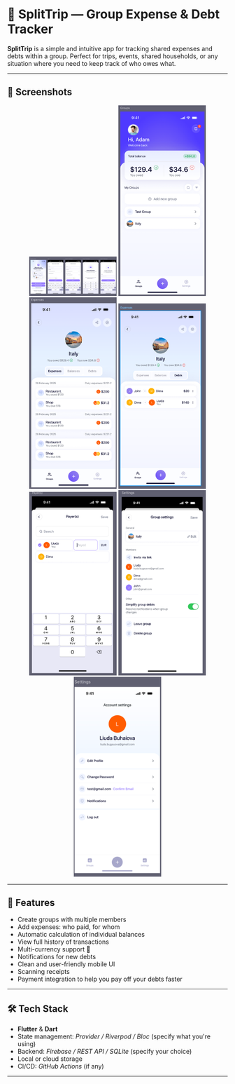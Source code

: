 # 💸 SplitTrip — Group Expense & Debt Tracker

**SplitTrip** is a simple and intuitive app for tracking shared expenses and debts within a group. Perfect for trips, events, shared households, or any situation where you need to keep track of who owes what.

---

## 📱 Screenshots

<div align="center">
  <img src="screenshots/img.png" width="200" />
  <img src="screenshots/img_1.png" width="200" />
  <img src="screenshots/img_2.png" width="200" />
  <img src="screenshots/img_3.png" width="200" />
  <img src="screenshots/img_4.png" width="200" />
  <img src="screenshots/img_5.png" width="200" />
  <img src="screenshots/img_6.png" width="200" />
</div>

---

## 🚀 Features

- Create groups with multiple members
- Add expenses: who paid, for whom
- Automatic calculation of individual balances
- View full history of transactions
- Multi-currency support 💱
- Notifications for new debts
- Clean and user-friendly mobile UI
- Scanning receipts
- Payment integration to help you pay off your debts faster

---

## 🛠 Tech Stack

- **Flutter** & **Dart**
- State management: *Provider / Riverpod / Bloc* (specify what you're using)
- Backend: *Firebase / REST API / SQLite* (specify your choice)
- Local or cloud storage
- CI/CD: *GitHub Actions* (if any)

---
